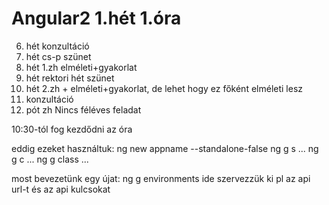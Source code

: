 # Angular2 1.hét 1.óra

6. hét konzultáció
7. hét cs-p szünet
8. hét 1.zh elméleti+gyakorlat
11. hét rektori hét szünet
12. hét 2.zh + elméleti+gyakorlat, de lehet hogy ez főként elméleti lesz
13. konzultáció
14. pót zh
Nincs féléves feladat

10:30-tól fog kezdődni az óra


eddig ezeket használtuk:
ng new appname --standalone-false
ng g s ...
ng g c ...
ng g class ...

most bevezetünk egy újat:
ng g environments
ide szervezzük ki pl az api url-t és az api kulcsokat



